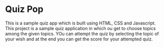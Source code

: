 # Quiz Pop
This is a sample quiz app which is built using HTML, CSS and Javascript.
This project is a sample quiz application in which ou get to choose topics among the given topics.
YOu can attempt the quiz by selecting the topic of your wish and at the end you can get the score for your attempted quiz.
